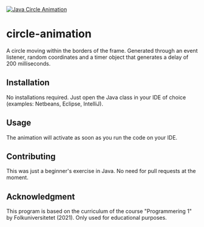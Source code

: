 [![Java Circle Animation](https://i.ibb.co/tmHtk7T/Screenshot-491.png)](https://youtu.be/ck6VVAsVV1U "Circle Animation")

# circle-animation
A circle moving within the borders of the frame. Generated through an event listener, random coordinates and a timer object that generates a delay of 200 milliseconds. 

## Installation

No installations required. Just open the Java class in your IDE of choice (examples: Netbeans, Eclipse, IntelliJ).

## Usage

The animation will activate as soon as you run the code on your IDE. 

## Contributing

This was just a beginner's exercise in Java. No need for pull requests at the moment. 

## Acknowledgment

This program is based on the curriculum of the course "Programmering 1" by Folkuniversitetet (2021). Only used for educational purposes. 
